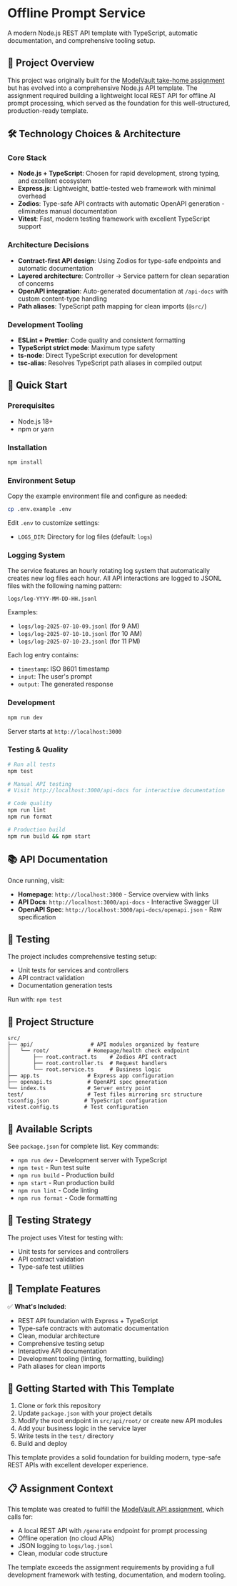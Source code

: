 # Offline Prompt Service

A modern Node.js REST API template with TypeScript, automatic documentation, and comprehensive tooling setup.

## 🎯 Project Overview

This project was originally built for the [ModelVault take-home assignment](./ASSIGNMENT.md) but has evolved into a comprehensive Node.js API template. The assignment required building a lightweight local REST API for offline AI prompt processing, which served as the foundation for this well-structured, production-ready template.

## 🛠 Technology Choices & Architecture

### Core Stack

- **Node.js + TypeScript**: Chosen for rapid development, strong typing, and excellent ecosystem
- **Express.js**: Lightweight, battle-tested web framework with minimal overhead
- **Zodios**: Type-safe API contracts with automatic OpenAPI generation - eliminates manual documentation
- **Vitest**: Fast, modern testing framework with excellent TypeScript support

### Architecture Decisions

- **Contract-first API design**: Using Zodios for type-safe endpoints and automatic documentation
- **Layered architecture**: Controller → Service pattern for clean separation of concerns
- **OpenAPI integration**: Auto-generated documentation at `/api-docs` with custom content-type handling
- **Path aliases**: TypeScript path mapping for clean imports (`@src/`)

### Development Tooling

- **ESLint + Prettier**: Code quality and consistent formatting
- **TypeScript strict mode**: Maximum type safety
- **ts-node**: Direct TypeScript execution for development
- **tsc-alias**: Resolves TypeScript path aliases in compiled output

## 🚀 Quick Start

### Prerequisites

- Node.js 18+
- npm or yarn

### Installation

```bash
npm install
```

### Environment Setup

Copy the example environment file and configure as needed:

```bash
cp .env.example .env
```

Edit `.env` to customize settings:

- `LOGS_DIR`: Directory for log files (default: `logs`)

### Logging System

The service features an hourly rotating log system that automatically creates new log files each hour. All API interactions are logged to JSONL files with the following naming pattern:

```
logs/log-YYYY-MM-DD-HH.jsonl
```

Examples:

- `logs/log-2025-07-10-09.jsonl` (for 9 AM)
- `logs/log-2025-07-10-10.jsonl` (for 10 AM)
- `logs/log-2025-07-10-23.jsonl` (for 11 PM)

Each log entry contains:

- `timestamp`: ISO 8601 timestamp
- `input`: The user's prompt
- `output`: The generated response

### Development

```bash
npm run dev
```

Server starts at `http://localhost:3000`

### Testing & Quality

```bash
# Run all tests
npm test

# Manual API testing
# Visit http://localhost:3000/api-docs for interactive documentation

# Code quality
npm run lint
npm run format

# Production build
npm run build && npm start
```

## 📚 API Documentation

Once running, visit:

- **Homepage**: `http://localhost:3000` - Service overview with links
- **API Docs**: `http://localhost:3000/api-docs` - Interactive Swagger UI
- **OpenAPI Spec**: `http://localhost:3000/api-docs/openapi.json` - Raw specification

## 🧪 Testing

The project includes comprehensive testing setup:

- Unit tests for services and controllers
- API contract validation
- Documentation generation tests

Run with: `npm test`

## 📁 Project Structure

```
src/
├── api/                  # API modules organized by feature
│   └── root/            # Homepage/health check endpoint
│       ├── root.contract.ts    # Zodios API contract
│       ├── root.controller.ts  # Request handlers
│       └── root.service.ts     # Business logic
├── app.ts               # Express app configuration
├── openapi.ts           # OpenAPI spec generation
└── index.ts             # Server entry point
test/                    # Test files mirroring src structure
tsconfig.json           # TypeScript configuration
vitest.config.ts        # Test configuration
```

## 🔧 Available Scripts

See `package.json` for complete list. Key commands:

- `npm run dev` - Development server with TypeScript
- `npm test` - Run test suite
- `npm run build` - Production build
- `npm start` - Run production build
- `npm run lint` - Code linting
- `npm run format` - Code formatting

## 🧪 Testing Strategy

The project uses Vitest for testing with:

- Unit tests for services and controllers
- API contract validation
- Type-safe test utilities

## 🎯 Template Features

✅ **What's Included**:

- REST API foundation with Express + TypeScript
- Type-safe contracts with automatic documentation
- Clean, modular architecture
- Comprehensive testing setup
- Interactive API documentation
- Development tooling (linting, formatting, building)
- Path aliases for clean imports

## 🚀 Getting Started with This Template

1. Clone or fork this repository
2. Update `package.json` with your project details
3. Modify the root endpoint in `src/api/root/` or create new API modules
4. Add your business logic in the service layer
5. Write tests in the `test/` directory
6. Build and deploy

This template provides a solid foundation for building modern, type-safe REST APIs with excellent developer experience.

## 📋 Assignment Context

This template was created to fulfill the [ModelVault API assignment](./ASSIGNMENT.md), which calls for:

- A local REST API with `/generate` endpoint for prompt processing
- Offline operation (no cloud APIs)
- JSON logging to `logs/log.jsonl`
- Clean, modular code structure

The template exceeds the assignment requirements by providing a full development framework with testing, documentation, and modern tooling.
